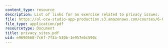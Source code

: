 ```yaml
---
content_type: resource
description: List of links for an exercise related to privacy issues.
file: https://ol-ocw-studio-app-production.s3.amazonaws.com/courses/6-805-ethics-and-the-law-on-the-electronic-frontier-fall-2005/e96905687c6f7f3a530b1e957ebc590c_privacy_sites.pdf
file_type: application/pdf
resourcetype: Document
title: privacy_sites.pdf
uid: e9690568-7c6f-7f3a-530b-1e957ebc590c
---
```

